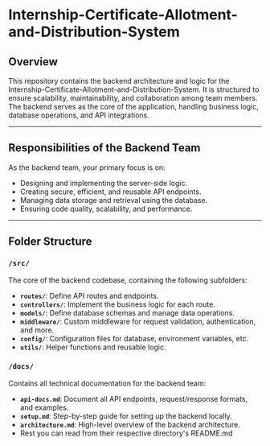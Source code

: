 # Internship-Certificate-Allotment-and-Distribution-System

## Overview
This repository contains the backend architecture and logic for the Internship-Certificate-Allotment-and-Distribution-System. It is structured to ensure scalability, maintainability, and collaboration among team members. The backend serves as the core of the application, handling business logic, database operations, and API integrations.

---

## Responsibilities of the Backend Team
As the backend team, your primary focus is on:
- Designing and implementing the server-side logic.
- Creating secure, efficient, and reusable API endpoints.
- Managing data storage and retrieval using the database.
- Ensuring code quality, scalability, and performance.

---

## Folder Structure
### `/src/`
The core of the backend codebase, containing the following subfolders:
- **`routes/`**: Define API routes and endpoints.
- **`controllers/`**: Implement the business logic for each route.
- **`models/`**: Define database schemas and manage data operations.
- **`middleware/`**: Custom middleware for request validation, authentication, and more.
- **`config/`**: Configuration files for database, environment variables, etc.
- **`utils/`**: Helper functions and reusable logic.

### `/docs/`
Contains all technical documentation for the backend team:
- **`api-docs.md`**: Document all API endpoints, request/response formats, and examples.
- **`setup.md`**: Step-by-step guide for setting up the backend locally.
- **`architecture.md`**: High-level overview of the backend architecture.
- Rest you can read from their respective directory's README.md 
